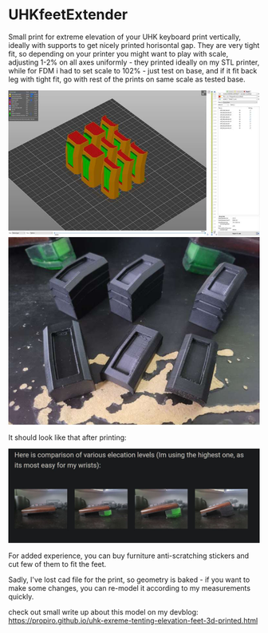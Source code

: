# UHKfeetExtender
Small print for extreme elevation of your UHK keyboard
print vertically, ideally with supports to get nicely printed horisontal gap.
They are very tight fit, so depending on your printer you might want to play with scale, adjusting 1-2% on all axes uniformly - they printed ideally on my STL printer, while for FDM i had to set scale to 102% - just test on base, and if it fit back leg with tight fit, go with rest of the prints on same scale as tested base.

![ScreenShot](/_readme_images/feet.jpg)
![ScreenShot](/_readme_images/feet2.jpg)


It should look like that after printing:


![ScreenShot](/_readme_images/comparison.jpg)



For added experience, you can buy furniture anti-scratching stickers and cut few of them to fit the feet.

Sadly, I've lost cad file for the print, so geometry is baked - if you want to make some changes, you can re-model it according to my measurements quickly.

check out small write up about this model on my devblog:
https://propiro.github.io/uhk-exreme-tenting-elevation-feet-3d-printed.html